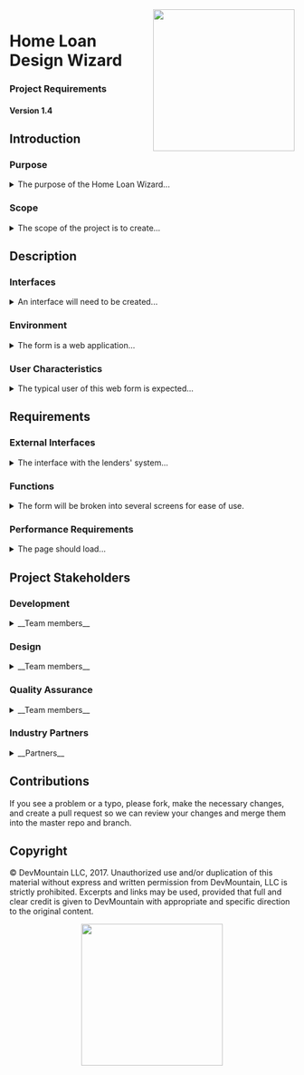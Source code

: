 <img src="https://devmounta.in/img/logowhiteblue.png" width="250" align="right">

# Home Loan Design Wizard
### Project Requirements
#### Version 1.4

## Introduction

### Purpose

<details>

  <summary>The purpose of the Home Loan Wizard...</summary> is to generate leads for the appropriate parties in the real estate market.  It will gather information about prospective customers, including contact ingormation, and route appropriately.

</details>

### Scope

<details>
  <summary>The scope of the project is to create...</summary> a gated form that will ask appropriate and applicable questions and then a back end that will send the lead to the designated parties.
</details>

## Description

### Interfaces

<details>
  <summary>An interface will need to be created...</summary> to communicate between the form and the lenders' own systems, with all the information provided by the customer as well as a tag indicating the department for whom the report is intended.
</details>

### Environment

<details>
  <summary>The form is a web application...</summary> that should also function completely in a mobile browser.  The latest versions (as of 10/5/17) of Chrome, Firefox, Microsoft Edge, and Safari will be supported.
</details>

### User Characteristics

<details>
  <summary>The typical user of this web form is expected...</summary> to be an individual without much tech savvy, so the user interface should be very simple.

  As for the user on the lenders' side, they will have lots of technical acumen, and the interface need only be developed to the standards they provided, sending the information they requested in the format provided.  They will take care of the rest.
</details>

## Requirements

### External Interfaces

<details>
  <summary>The interface with the lenders' system...</summary> should create an XML document that will be sent to an IP address and port that will be provided later.  However, the information should be in the following format:

  ```xml
    <customer>
      <name>Jane Doe</name>
      <email>jane.doe@gmail.com</email>
      <loan>Refinance</loan>
      <property>Town Home</property>
      <city>New York City, New York</city>
      <type>Secondary Home</type>
      <found>False</found>
      <agent>True</agent>
      <price>$500,000</price>
      <down>$100,000</down>
      <credit>Excellent</credit>
      <bankruptcy>True</credit>
      <foreclosure>False</credit>
      <address-1>341 S Main St</address-1>
      <address-2>Ste 100</address-2>
      <address-3>Salt Lake City, UT 84005</address-3>
    </customer>
  ```
</details>

### Functions

<details>
  <summary>The form will be broken into several screens for ease of use.</summary>

  1. The welcome screen
    * This screen will have the name of the wizard and a button to start the process of generating the lead.
  2. Loan and property type query screen
    * This screen will require a description of the type of loan requested, as well as the type of property the loan will service.
    * Acceptable values for type of home loan include:
      * Home Purchase
      * Refinance
      * Home Equity Loan/Line of Credit
    * Acceptable values for type of property include:
      * Single Family Home
      * Town Home
      * Condo
      * Multi Family Dwelling
      * Mobile Home
  3. Property location screen
    * This screen will request from the user the city in which their desired property is located.
  4. Property purchase screen
    * This screen will discover how the property will be utilized by the customer
    * Acceptable values include:
      * Primary Home
      * Rental Property
      * Secondary Home
  5. Property discovered screen
    * This screen will inquire as to whether the user has already found the property the loan will service.
  6. Agent discovered screen
    * This screen will inquire as to whether the user has a real estate agent with whom they are working.
  7. Price estimation screen
    * This screen will require an estimate for both the purchase price and available down payment amount.
    * Acceptable values include any numeric amount for both data points.
  8. Credit score estimation
    * This screen will request an estimate of the user's credit score.
    * Acceptable values include:
      * Excellent
      * Good
      * Fair
      * Poor
  9. Bankruptcy / foreclosure info request screen
    * This screen will request the user's bankruptcy and foreclosure history in the last 7 years.
    * Acceptable responses include:
      * No
      * Bankruptcy
      * Foreclosure
      * Both
  10. Current address request screen
    * This screen is to check the user's current address
    * Acceptable responses are three lines of free text entry
  11. User information request screen
    * This screen will get contact information from the user
    * Acceptable responses include:
      * First Name - free text entry
      * Last Name - free text entry
      * email - free text entry
  12. Summary screen
    * This screen will show the user an overview of the information provided, and will allow them to submit the report, or to star the form over.

  Once the submit button is selected, the form will be sent to the lenders' server for appropriate distribution within their systems.
</details>

### Performance Requirements

<details>
  <summary>The page should load...</summary> in no longer than 10 seconds, and page transitions should take no longer th an 5 seconds, with 5 and 2 being the targeted thresholds respectively.
</details>

## Project Stakeholders

### Development

<details>
  <summary>__Team members__</summary>

  Development Manager: Bob

  Developer: Jack

  Developer: Diane
</details>

### Design

<details>
<summary>__Team members__</summary>

  Designer: Jackie
</details>

### Quality Assurance

<details>
<summary>__Team members__</summary>

  Team lead: Anne
  Analyst: Frank
</details>

### Industry Partners

<details>
<summary>__Partners__</summary>

  Lender: Mac
  Underwriter: Millie
  Agent: Marlene
</details>


## Contributions

If you see a problem or a typo, please fork, make the necessary changes, and create a pull request so we can review your changes and merge them into the master repo and branch.

## Copyright

© DevMountain LLC, 2017. Unauthorized use and/or duplication of this material without express and written permission from DevMountain, LLC is strictly prohibited. Excerpts and links may be used, provided that full and clear credit is given to DevMountain with appropriate and specific direction to the original content.

<p align="center">
<img src="https://devmounta.in/img/logowhiteblue.png" width="250">
</p>

